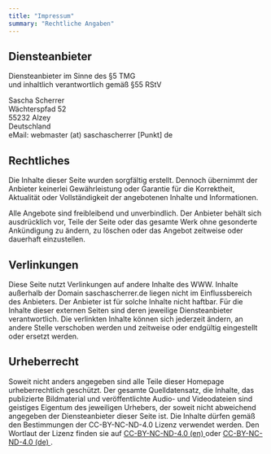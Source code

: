 ```yaml
---
title: "Impressum"
summary: "Rechtliche Angaben"
---
```


## Diensteanbieter

Diensteanbieter im Sinne des §5 TMG  
und inhaltlich verantwortlich gemäß §55 RStV

Sascha Scherrer  
Wächterspfad 52  
55232 Alzey  
Deutschland  
eMail: webmaster (at) saschascherrer [Punkt] de

## Rechtliches

Die Inhalte dieser Seite wurden sorgfältig erstellt. Dennoch übernimmt der
Anbieter keinerlei Gewährleistung oder Garantie für die Korrektheit,
Aktualität oder Vollständigkeit der angebotenen Inhalte und Informationen.

Alle Angebote sind freibleibend und unverbindlich. Der Anbieter behält sich
ausdrücklich vor, Teile der Seite oder das gesamte Werk ohne gesonderte
Ankündigung zu ändern, zu löschen oder das Angebot zeitweise oder dauerhaft
einzustellen.

## Verlinkungen

Diese Seite nutzt Verlinkungen auf andere Inhalte des WWW. Inhalte außerhalb
der Domain saschascherrer.de liegen nicht im Einflussbereich des Anbieters.
Der Anbieter ist für solche Inhalte nicht haftbar. Für die Inhalte dieser
externen Seiten sind deren jeweilige Diensteanbieter verantwortlich.
Die verlinkten Inhalte können sich jederzeit ändern, an andere Stelle
verschoben werden und zeitweise oder endgültig eingestellt oder ersetzt
werden.

## Urheberrecht

Soweit nicht anders angegeben sind alle Teile dieser Homepage urheberrechtlich
geschützt. Der gesamte Quelldatensatz, die Inhalte, das publizierte
Bildmaterial und veröffentlichte Audio- und Videodateien sind geistiges
Eigentum des jeweiligen Urhebers, der soweit nicht abweichend angegeben der
Diensteanbieter dieser Seite ist.
Die Inhalte dürfen gemäß den Bestimmungen der
<span title="Creative Commons - Attribution - NonCommercial - NoDerivates">
  CC-BY-NC-ND-4.0
</span>
Lizenz verwendet werden.
Den Wortlaut der Lizenz finden sie auf
<a href="https://creativecommons.org/licenses/by-nc-nd/4.0/legalcode">
CC-BY-NC-ND-4.0 (en)
</a>
oder
<a href="https://creativecommons.org/licenses/by-nc-nd/4.0/legalcode.de">
  CC-BY-NC-ND-4.0 (de)
</a>.
